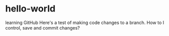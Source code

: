 # hello-world
learning GitHub
Here's a test of making code changes to a branch.
How to I control, save and commit changes?
